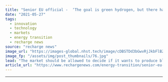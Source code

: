 ```yaml
---
title: "Senior EU official -  ‘The goal is green hydrogen, but there has to some blue along the way’"
date: "2021-05-27"
tags: 
  - innovation
  - technology
  - markets
  - energy transition
  - recharge news
source: "recharge news"
image_url: "https://images-global.nhst.tech/image/cDBSTDd3bGwvRjJkbFlBZXpTeThZVWtRMXNQRjBacUtGamkvcXVXeklRbz0=/nhst/binary/f580cc61c0579d09891e52c6de53d803"
image_fp: "/assets/img/post_thumbnails/76.jpg"
lead: "The market should be allowed to decide if it wants to produce blue H2 and risk having stranded assets, Eurelectric Power Summit told"
article_url: "https://www.rechargenews.com/energy-transition/senior-eu-official-the-goal-is-green-hydrogen-but-there-has-to-some-blue-along-the-way-/2-1-1017100"
---
```


---
